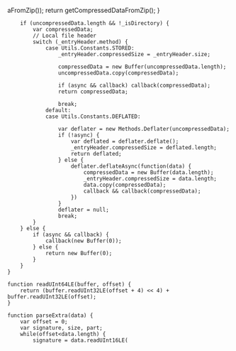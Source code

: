 aFromZip());
            return getCompressedDataFromZip();
        }

        if (uncompressedData.length && !_isDirectory) {
            var compressedData;
            // Local file header
            switch (_entryHeader.method) {
                case Utils.Constants.STORED:
                    _entryHeader.compressedSize = _entryHeader.size;

                    compressedData = new Buffer(uncompressedData.length);
                    uncompressedData.copy(compressedData);

                    if (async && callback) callback(compressedData);
                    return compressedData;

                    break;
                default:
                case Utils.Constants.DEFLATED:

                    var deflater = new Methods.Deflater(uncompressedData);
                    if (!async) {
                        var deflated = deflater.deflate();
                        _entryHeader.compressedSize = deflated.length;
                        return deflated;
                    } else {
                        deflater.deflateAsync(function(data) {
                            compressedData = new Buffer(data.length);
                            _entryHeader.compressedSize = data.length;
                            data.copy(compressedData);
                            callback && callback(compressedData);
                        })
                    }
                    deflater = null;
                    break;
            }
        } else {
            if (async && callback) {
                callback(new Buffer(0));
            } else {
                return new Buffer(0);
            }
        }
    }

    function readUInt64LE(buffer, offset) {
        return (buffer.readUInt32LE(offset + 4) << 4) + buffer.readUInt32LE(offset);
    }

    function parseExtra(data) {
        var offset = 0;
        var signature, size, part;
        while(offset<data.length) {
            signature = data.readUInt16LE(